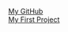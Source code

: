 [My GitHub](https://github.com/LiviaFResende)
<br>
[My First Project](https://codepen.io/liviafresende/full/OJxmBwR)
